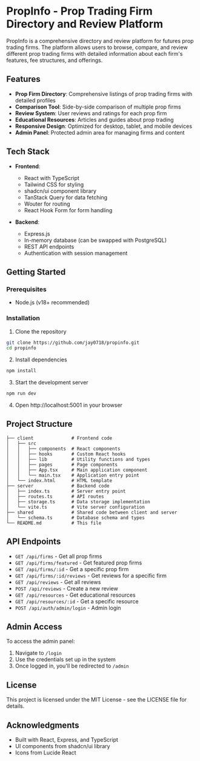 # PropInfo - Prop Trading Firm Directory and Review Platform

PropInfo is a comprehensive directory and review platform for futures prop trading firms. The platform allows users to browse, compare, and review different prop trading firms with detailed information about each firm's features, fee structures, and offerings.

## Features

- **Prop Firm Directory**: Comprehensive listings of prop trading firms with detailed profiles
- **Comparison Tool**: Side-by-side comparison of multiple prop firms
- **Review System**: User reviews and ratings for each prop firm
- **Educational Resources**: Articles and guides about prop trading
- **Responsive Design**: Optimized for desktop, tablet, and mobile devices
- **Admin Panel**: Protected admin area for managing firms and content

## Tech Stack

- **Frontend**:
  - React with TypeScript
  - Tailwind CSS for styling
  - shadcn/ui component library
  - TanStack Query for data fetching
  - Wouter for routing
  - React Hook Form for form handling

- **Backend**:
  - Express.js
  - In-memory database (can be swapped with PostgreSQL)
  - REST API endpoints
  - Authentication with session management

## Getting Started

### Prerequisites

- Node.js (v18+ recommended)

### Installation

1. Clone the repository
```bash
git clone https://github.com/jay0718/propinfo.git
cd propinfo
```

2. Install dependencies
```bash
npm install
```

3. Start the development server
```bash
npm run dev
```

4. Open http://localhost:5001 in your browser

## Project Structure

```
├── client              # Frontend code
│   ├── src
│   │   ├── components  # React components
│   │   ├── hooks       # Custom React hooks
│   │   ├── lib         # Utility functions and types
│   │   ├── pages       # Page components
│   │   ├── App.tsx     # Main application component
│   │   └── main.tsx    # Application entry point
│   └── index.html      # HTML template
├── server              # Backend code
│   ├── index.ts        # Server entry point
│   ├── routes.ts       # API routes
│   ├── storage.ts      # Data storage implementation
│   └── vite.ts         # Vite server configuration
├── shared              # Shared code between client and server
│   └── schema.ts       # Database schema and types
└── README.md           # This file
```

## API Endpoints

- `GET /api/firms` - Get all prop firms
- `GET /api/firms/featured` - Get featured prop firms
- `GET /api/firms/:id` - Get a specific prop firm
- `GET /api/firms/:id/reviews` - Get reviews for a specific firm
- `GET /api/reviews` - Get all reviews
- `POST /api/reviews` - Create a new review
- `GET /api/resources` - Get educational resources
- `GET /api/resources/:id` - Get a specific resource
- `POST /api/auth/admin/login` - Admin login

## Admin Access

To access the admin panel:
1. Navigate to `/login`
2. Use the credentials set up in the system
3. Once logged in, you'll be redirected to `/admin`

## License

This project is licensed under the MIT License - see the LICENSE file for details.

## Acknowledgments

- Built with React, Express, and TypeScript
- UI components from shadcn/ui library
- Icons from Lucide React